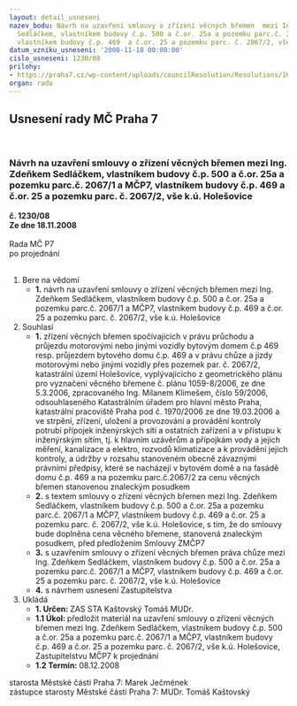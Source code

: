 ```yaml
---
layout: detail_usneseni
nazev_bodu: Návrh na uzavření smlouvy o zřízení věcných břemen  mezi Ing. Zdeňkem
  Sedláčkem, vlastníkem budovy č.p. 500 a č.or. 25a a pozemku parc.č. 2067/1 a MČP7,
  vlastníkem budovy č.p. 469  a č.or. 25 a pozemku parc. č. 2067/2, vše k.ú. Holešovice
datum_vzniku_usneseni: '2008-11-18 00:00:00'
cislo_usneseni: 1230/08
prilohy:
- https://praha7.cz/wp-content/uploads/councilResolution/Resolutions/16543/44-sedlacekv%c4%9bcbremenoz.doc
organ: rada
---
```

<div id="ucUsn_pList" class="usn">
	<span><h2>Usnesení rady MČ Praha 7 </h2>
<br></span><div class="standBody">
<span><h3>Návrh na uzavření smlouvy o zřízení věcných břemen  mezi Ing. Zdeňkem Sedláčkem, vlastníkem budovy č.p. 500 a č.or. 25a a pozemku parc.č. 2067/1 a MČP7, vlastníkem budovy č.p. 469  a č.or. 25 a pozemku parc. č. 2067/2, vše k.ú. Holešovice</h3></span><div class="center">
		<strong>č. 1230/08</strong><br>
	</div>
<div class="center">
		<strong>Ze dne 18.11.2008</strong><br><br>
	</div>Rada MČ P7<br> po projednání<br><br><ol>
<li>Bere na vědomí<ul><li>
<strong>1.</strong> návrh na uzavření smlouvy o zřízení věcných břemen  mezi Ing. Zdeňkem Sedláčkem, vlastníkem budovy č.p. 500 a č.or. 25a a pozemku parc.č. 2067/1 a MČP7, vlastníkem budovy č.p. 469  a č.or. 25 a pozemku parc. č. 2067/2, vše k.ú. Holešovice</li></ul>
</li>
<li>Souhlasí<ul>
<li>
<strong>1.</strong> zřízení věcných břemen spočívajících v právu průchodu a průjezdu motorovými nebo jinými vozidly bytovým domem č.p 469 resp. průjezdem bytového domu č.p. 469 a v právu chůze a jízdy motorovými nebo jinými vozidly přes pozemek par. č. 2067/2, katastrální území Holešovice,  vyplývajícícho z geometrického plánu pro vyznačení věcného břemene č. plánu 1059-8/2006, ze dne 5.3.2006, zpracovaného Ing. Milanem Klimešem, číslo 59/2006, odsouhlaseného Katastrálním úřadem pro hlavní město Praha, katastrální pracoviště Praha pod č. 1970/2006 ze dne 19.03.2006 a ve strpění, zřízení, uložení a provozování a provádění kontroly potrubí přípojek  inženýrských sítí a ostatních zařízení a v přístupu k inženýrským sítím, tj. k hlavním uzávěrům a přípojkám vody a jejich měření,  kanalizace a elektro, rozvodů klimatizace a   k provádění jejich kontroly, a údržby  v rozsahu stanoveném obecně závaznými právními předpisy, které se nacházejí v bytovém domě a na fasádě domu č.p. 469  a na pozemku parc.č.2067/2 za cenu věcných břemen stanovenou znaleckým posudkem</li>
<li>
<strong>2.</strong> s textem smlouvy  o zřízení věcných břemen  mezi Ing. Zdeňkem Sedláčkem, vlastníkem budovy č.p. 500 a č.or. 25a a pozemku parc.č. 2067/1 a MČP7, vlastníkem budovy č.p. 469  a č.or. 25 a pozemku parc. č. 2067/2, vše k.ú. Holešovice, s tím, že do smlouvy bude doplněna cena věcného břemene, stanovená znaleckým posudkem, před předložením Smlouvy ZMČP7 </li>
<li>
<strong>3.</strong> s uzavřením smlouvy o zřízení věcných břemen práva chůze  mezi Ing. Zdeňkem Sedláčkem, vlastníkem budovy č.p. 500 a č.or. 25a a pozemku parc.č. 2067/1 a MČP7, vlastníkem budovy č.p. 469  a č.or. 25 a pozemku parc. č. 2067/2, vše k.ú. Holešovice</li>
<li>
<strong>4.</strong> s návrhem usnesení Zastupitelstva</li>
</ul>
</li>
<li>Ukládá<ul>
<li>
<strong>1. Určen: </strong>ZAS STA Kaštovský Tomáš MUDr.</li>
<li>
<strong>1.1 Úkol: </strong>předložit materiál na uzavření smlouvy o zřízení věcných břemen  mezi Ing. Zdeňkem Sedláčkem, vlastníkem budovy č.p. 500 a č.or. 25a a pozemku parc.č. 2067/1 a MČP7, vlastníkem budovy č.p. 469  a č.or. 25 a pozemku parc. č. 2067/2, vše k.ú. Holešovice, Zastupitelstvu MČP7 k projednání</li>
<li>
<strong>1.2 Termín: </strong>08.12.2008</li>
</ul>
</li>
</ol>starosta Městské části Praha 7: Marek Ječmének<br>zástupce starosty Městské části Praha 7: MUDr. Tomáš Kaštovský 
</div>
</div>